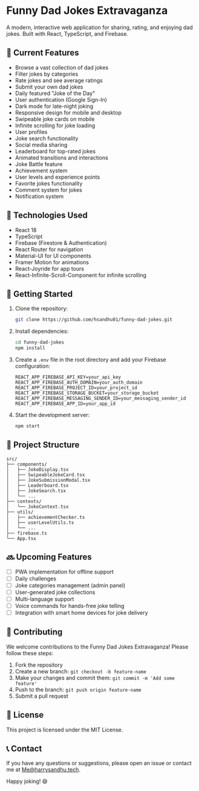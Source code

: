 # Funny Dad Jokes Extravaganza

A modern, interactive web application for sharing, rating, and enjoying dad jokes. Built with React, TypeScript, and Firebase.

## 🚀 Current Features

- Browse a vast collection of dad jokes
- Filter jokes by categories
- Rate jokes and see average ratings
- Submit your own dad jokes
- Daily featured "Joke of the Day"
- User authentication (Google Sign-In)
- Dark mode for late-night joking
- Responsive design for mobile and desktop
- Swipeable joke cards on mobile
- Infinite scrolling for joke loading
- User profiles
- Joke search functionality
- Social media sharing
- Leaderboard for top-rated jokes
- Animated transitions and interactions
- Joke Battle feature
- Achievement system
- User levels and experience points
- Favorite jokes functionality
- Comment system for jokes
- Notification system

## 🔧 Technologies Used

- React 18
- TypeScript
- Firebase (Firestore & Authentication)
- React Router for navigation
- Material-UI for UI components
- Framer Motion for animations
- React-Joyride for app tours
- React-Infinite-Scroll-Component for infinite scrolling

## 🚀 Getting Started

1. Clone the repository:
    ```bash
    git clone https://github.com/hsandhu01/funny-dad-jokes.git
    ```

2. Install dependencies:
    ```bash
    cd funny-dad-jokes
    npm install
    ```

3. Create a `.env` file in the root directory and add your Firebase configuration:
    ```env
    REACT_APP_FIREBASE_API_KEY=your_api_key
    REACT_APP_FIREBASE_AUTH_DOMAIN=your_auth_domain
    REACT_APP_FIREBASE_PROJECT_ID=your_project_id
    REACT_APP_FIREBASE_STORAGE_BUCKET=your_storage_bucket
    REACT_APP_FIREBASE_MESSAGING_SENDER_ID=your_messaging_sender_id
    REACT_APP_FIREBASE_APP_ID=your_app_id
    ```

4. Start the development server:
    ```bash
    npm start
    ```

## 📁 Project Structure

```
src/
├── components/
│   ├── JokeDisplay.tsx
│   ├── SwipeableJokeCard.tsx
│   ├── JokeSubmissionModal.tsx
│   ├── Leaderboard.tsx
│   ├── JokeSearch.tsx
│   └── ...
├── contexts/
│   └── JokeContext.tsx
├── utils/
│   ├── achievementChecker.ts
│   ├── userLevelUtils.ts
│   └── ...
├── firebase.ts
└── App.tsx
```

## 🔜 Upcoming Features

- [ ] PWA implementation for offline support
- [ ] Daily challenges
- [ ] Joke categories management (admin panel)
- [ ] User-generated joke collections
- [ ] Multi-language support
- [ ] Voice commands for hands-free joke telling
- [ ] Integration with smart home devices for joke delivery

## 🤝 Contributing

We welcome contributions to the Funny Dad Jokes Extravaganza! Please follow these steps:

1. Fork the repository
2. Create a new branch: `git checkout -b feature-name`
3. Make your changes and commit them: `git commit -m 'Add some feature'`
4. Push to the branch: `git push origin feature-name`
5. Submit a pull request

## 📜 License

This project is licensed under the MIT License.

## 📞 Contact

If you have any questions or suggestions, please open an issue or contact me at Me@harrysandhu.tech.

Happy joking! 😄

